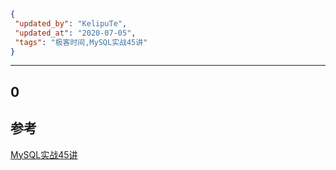 ```json
{
 "updated_by": "KelipuTe",
 "updated_at": "2020-07-05",
 "tags": "极客时间,MySQL实战45讲"
}
```

---

## 0



## 参考

[MySQL实战45讲](https://time.geekbang.org/column/intro/139)

